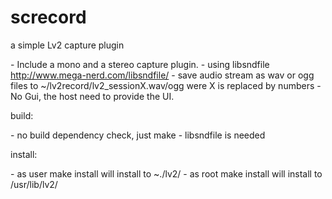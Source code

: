 <h1>screcord</h1>

<p>a simple Lv2 capture plugin</p>
-    Include a mono and a stereo capture plugin.
-    using libsndfile <a href="http://www.mega-nerd.com/libsndfile/">http://www.mega-nerd.com/libsndfile/</a>
-    save audio stream as wav or ogg files to ~/lv2record/lv2_sessionX.wav/ogg were X is replaced by numbers
-    No Gui, the host need to provide the UI.

<p>build:</p>
-    no build dependency check, just make
-    libsndfile is needed

<p>install:</p>
-    as user make install will install to ~./lv2/
-    as root make install will install to /usr/lib/lv2/
